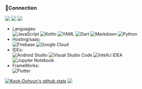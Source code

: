 
<!--
## Hi there 👋
**Kook-Dohyun/Kook-Dohyun** is a ✨ _special_ ✨ repository because its `README.md` (this file) appears on your GitHub profile.

Here are some ideas to get you started:

- 🔭 I’m currently working on ...
- 🌱 I’m currently learning ...
- 👯 I’m looking to collaborate on ...
- 🤔 I’m looking for help with ...
- 💬 Ask me about ...
- 📫 How to reach me: ...
- 😄 Pronouns: ...
- ⚡ Fun fact: ...
-->
### 🔌Connection
<p align="left">
  <span><a href="https://t.me/kookdh"><img src="https://img.shields.io/badge/Telegram-2CA5E0?style=flat-squeare&logo=telegram&logoColor=white"></a></span>
  <span><a href="mailto:tmdtnghghgh@gmail.com"><img src="https://img.shields.io/badge/Gmail-d14836?style=flat-square&logo=Gmail&logoColor=white&link=tmdtnghghgh@gmail.com"/></a></span>  
  <span><a href="mailto:rnrtmdtn1213@outlook.com"><img src="https://img.shields.io/badge/Microsoft_Outlook-0078D4?style=falt-square&logo=microsoft-outlook&logoColor=white"/></a></span>
</p>

- Languages:  
 ![JavaScript](https://img.shields.io/badge/javascript-%23323330.svg?style=flat-square&logo=javascript&logoColor=%23F7DF1E)
 ![Kotlin](https://img.shields.io/badge/kotlin-%237F52FF.svg?style=flat-square&logo=kotlin&logoColor=white)
 ![YAML](https://img.shields.io/badge/yaml-%23ffffff.svg?style=flat-square&logo=yaml&logoColor=151515)
 ![Dart](https://img.shields.io/badge/dart-%230175C2.svg?style=flat-square&logo=dart&logoColor=white)
 ![Markdown](https://img.shields.io/badge/markdown-%23000000.svg?style=flat-square&logo=markdown&logoColor=white)
 ![Python](https://img.shields.io/badge/python-3670A0?style=flat-square&logo=python&logoColor=ffdd54)
- Hosting/saas:  
 ![Firebase](https://img.shields.io/badge/firebase-%23039BE5.svg?style=flat-square&logo=firebase)
 ![Google Cloud](https://img.shields.io/badge/GoogleCloud-%234285F4.svg?style=flat-square&logo=google-cloud&logoColor=white)
- IDEs:  
 ![Android Studio](https://img.shields.io/badge/android%20studio-346ac1?style=flat-square&logo=android%20studio&logoColor=white)
 ![Visual Studio Code](https://img.shields.io/badge/Visual%20Studio%20Code-0078d7.svg?logo=visual-studio-code&logoColor=white)
 ![IntelliJ IDEA](https://img.shields.io/badge/IntelliJIDEA-000000.svg?style=flat-square&logo=intellij-idea&logoColor=white)
 ![Jupyter Notebook](https://img.shields.io/badge/jupyter-%23FA0F00.svg?style=flat-square&logo=jupyter&logoColor=white)
- FrameWorks:  
 ![Flutter](https://img.shields.io/badge/Flutter-%2302569B.svg?style=flat-square&logo=Flutter&logoColor=white)

<p align="left"> 
<a href="https://github.com/Kook-Dohyun/github-readme-stats"><img align="center" src="https://github-readme-stats.vercel.app/api?username=Kook-Dohyun&show_icons=true&theme=cobalt&hide_issues=true&hide_border=true&bg_color=00000000" alt="Kook-Dohyun's github stats" /></a> 
<a href="https://github.com/Kook-Dohyun/github-readme-stats"><img align="center" src="https://github-readme-stats.vercel.app/api/top-langs/?username=Kook-Dohyun&langs_count=8&theme=cobaltlayout=compact&theme=cobalt&hide_border=true&bg_color=00000000" /></a> 
</p>
